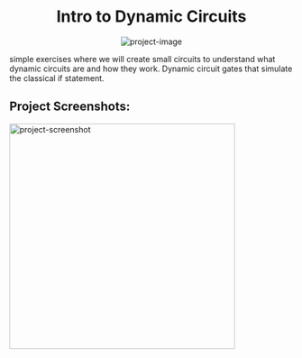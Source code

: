 <h1 align="center" id="title">Intro to Dynamic Circuits</h1>

<p align="center"><img src="https://socialify.git.ci/Vaishakgkumar/IBM-Quantum-Spring-Challenge-2023/image?language=1&amp;name=1&amp;owner=1&amp;stargazers=1&amp;theme=Auto" alt="project-image"></p>

<p id="description">simple exercises where we will create small circuits to understand what dynamic circuits are and how they work. Dynamic circuit gates that simulate the classical if statement.</p>

<h2>Project Screenshots:</h2>

<img src="https://github.com/Vaishakgkumar/IBM-Quantum-Spring-Challenge-2023/assets/70128944/6863751f-5905-4f1f-9b4f-673e1ac63bd8" alt="project-screenshot" width="400" height="400/">
